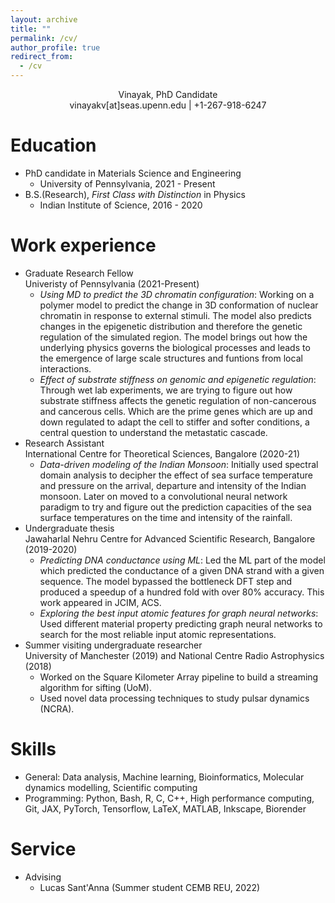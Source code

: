 ```yaml
---
layout: archive
title: ""
permalink: /cv/
author_profile: true
redirect_from:
  - /cv
---
```


<div align="center"> Vinayak, PhD Candidate </div>
<div align="center"> vinayakv[at]seas.upenn.edu | +1-267-918-6247 </div>

Education
=========
* PhD candidate in Materials Science and Engineering 
  * University of Pennsylvania, 2021 - Present
* B.S.(Research), *First Class with Distinction* in Physics 
  * Indian Institute of Science, 2016 - 2020 

Work experience
===============
* Graduate Research Fellow  
  Univeristy of Pennsylvania (2021-Present)
  * _Using MD to predict the 3D chromatin configuration_: Working on a polymer model to predict the change in 3D conformation of nuclear chromatin in response to external stimuli. The model also predicts changes in the epigenetic distribution and therefore the genetic regulation of the simulated region. The model brings out how the underlying physics governs the biological processes and leads to the emergence of large scale structures and funtions from local interactions.
  * _Effect of substrate stiffness on genomic and epigenetic regulation_: Through wet lab experiments, we are trying to figure out how substrate stiffness affects the genetic regulation of non-cancerous and cancerous cells. Which are the prime genes which are up and down regulated to adapt the cell to stiffer and softer conditions, a central question to understand the metastatic cascade.    
* Research Assistant  
  International Centre for Theoretical Sciences, Bangalore (2020-21)  
  * _Data-driven modeling of the Indian Monsoon_: Initially used spectral domain analysis to decipher the effect of sea surface temperature and pressure on the arrival, departure and intensity of the Indian monsoon. Later on moved to a convolutional neural network paradigm to try and figure out the prediction capacities of the sea surface temperatures on the time and intensity of the rainfall. 
* Undergraduate thesis  
  Jawaharlal Nehru Centre for Advanced Scientific Research, Bangalore (2019-2020)
  * _Predicting DNA conductance using ML_: Led the ML part of the model which predicted the conductance of a given DNA strand with a given sequence. The model bypassed the bottleneck DFT step and produced a speedup of a hundred fold with over 80% accuracy. This work appeared in JCIM, ACS.
  * _Exploring the best input atomic features for graph neural networks_: Used different material property predicting graph neural networks to search for the most reliable input atomic representations.  
* Summer visiting undergraduate researcher  
  University of Manchester (2019) and National Centre Radio Astrophysics (2018)
  * Worked on the Square Kilometer Array pipeline to build a streaming algorithm for sifting (UoM).
  * Used novel data processing techniques to study pulsar dynamics (NCRA). 

Skills
===============
* General: Data analysis, Machine learning, Bioinformatics, Molecular dynamics modelling, Scientific computing
* Programming: Python, Bash, R, C, C++, High performance computing, Git, JAX, PyTorch, Tensorflow, LaTeX, MATLAB, Inkscape, Biorender

Service
===============
* Advising
  * Lucas Sant'Anna (Summer student CEMB REU, 2022)
